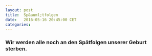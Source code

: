 ```yaml
---
layout: post
title:  Sp&auml;tfolgen
date:   2016-05-16 20:45:00 CET
categories: 
---
```


### Wir werden alle noch an den Sp&auml;tfolgen unserer Geburt sterben. 



